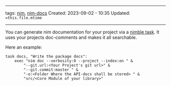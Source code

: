 ___
tags: [nim](nim.md), [nim-docs](nim-docs.md)
Created: 2023-09-02 - 10:35
Updated: `=this.file.mtime`
___
You can generate nim documentation for your project via a [nimble task](nimble%20task.md).
It uses your projects doc-comments and makes it all searchable.

Here an example:
```
task docs, "Write the package docs":
	exec "nim doc --verbosity:0 --project --index:on " &
		"--git.url:<Your Project's git url>" &
		"--git.commit:master " &
		"-o:<Folder Where the API-docs shall be stored> " &
		"src/<Core Module of your library>" 
```
